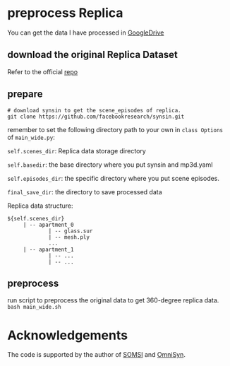 # preprocess Replica

You can get the data I have processed in [GoogleDrive](https://drive.google.com/file/d/1RU7EH8SuS0jVbRj-Y4I1KASauoMg5Rcs/view?usp=drive_link)




## download the original Replica Dataset
Refer to the official [repo](https://github.com/facebookresearch/Replica-Dataset)


## prepare
```
# download synsin to get the scene_episodes of replica.
git clone https://github.com/facebookresearch/synsin.git

```

remember to set the following directory path to your own in `class Options` of `main_wide.py`:

`self.scenes_dir`: Replica data storage directory

`self.basedir`: the base directory where you put synsin and mp3d.yaml

`self.episodes_dir`: the specific directory where you put scene episodes.

`final_save_dir`: the directory to save processed data


Replica data structure:
```
${self.scenes_dir}
     | -- apartment_0
             | -- glass.sur
             | -- mesh.ply
             ...
     | -- apartment_1
             | -- ...
             | -- ...
```
## preprocess
run script to preprocess the original data to get 360-degree replica data.
`bash main_wide.sh`



# Acknowledgements
The code is supported by the author of [SOMSI](https://github.com/tedyhabtegebrial/SoftOcclusionMSI) and [OmniSyn](https://github.com/AugmentariumLab/omnisyn).

